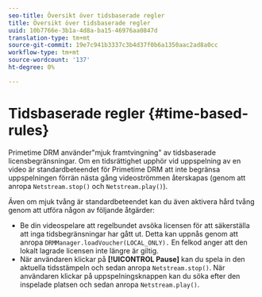 ```yaml
---
seo-title: Översikt över tidsbaserade regler
title: Översikt över tidsbaserade regler
uuid: 10b7766e-3b1a-4d8a-ba15-46976aa0847d
translation-type: tm+mt
source-git-commit: 19e7c941b3337c3b4d37f0b6a1350aac2ad8a0cc
workflow-type: tm+mt
source-wordcount: '137'
ht-degree: 0%

---
```



# Tidsbaserade regler {#time-based-rules}

Primetime DRM använder&quot;mjuk framtvingning&quot; av tidsbaserade licensbegränsningar. Om en tidsrättighet upphör vid uppspelning av en video är standardbeteendet för Primetime DRM att inte begränsa uppspelningen förrän nästa gång videoströmmen återskapas (genom att anropa `Netstream.stop()` och `Netstream.play()`).

Även om mjuk tvång är standardbeteendet kan du även aktivera hård tvång genom att utföra någon av följande åtgärder:

* Be din videospelare att regelbundet avsöka licensen för att säkerställa att inga tidsbegränsningar har gått ut. Detta kan uppnås genom att anropa `DRMManager.loadVoucher(LOCAL_ONLY).` En felkod anger att den lokalt lagrade licensen inte längre är giltig.
* När användaren klickar på **[!UICONTROL Pause]** kan du spela in den aktuella tidsstämpeln och sedan anropa `Netstream.stop()`. När användaren klickar på uppspelningsknappen kan du söka efter den inspelade platsen och sedan anropa `Netstream.play()`.